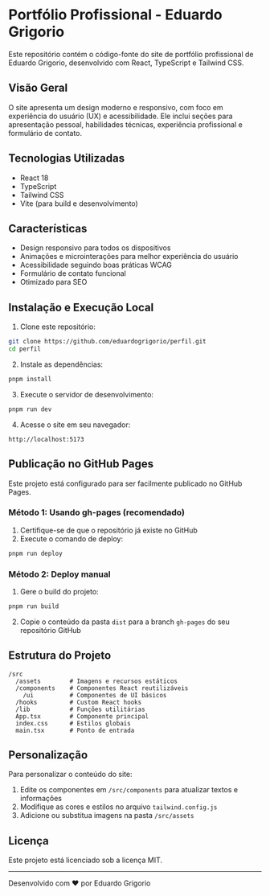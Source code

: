 # Portfólio Profissional - Eduardo Grigorio

Este repositório contém o código-fonte do site de portfólio profissional de Eduardo Grigorio, desenvolvido com React, TypeScript e Tailwind CSS.

## Visão Geral

O site apresenta um design moderno e responsivo, com foco em experiência do usuário (UX) e acessibilidade. Ele inclui seções para apresentação pessoal, habilidades técnicas, experiência profissional e formulário de contato.

## Tecnologias Utilizadas

- React 18
- TypeScript
- Tailwind CSS
- Vite (para build e desenvolvimento)

## Características

- Design responsivo para todos os dispositivos
- Animações e microinterações para melhor experiência do usuário
- Acessibilidade seguindo boas práticas WCAG
- Formulário de contato funcional
- Otimizado para SEO

## Instalação e Execução Local

1. Clone este repositório:
```bash
git clone https://github.com/eduardogrigorio/perfil.git
cd perfil
```

2. Instale as dependências:
```bash
pnpm install
```

3. Execute o servidor de desenvolvimento:
```bash
pnpm run dev
```

4. Acesse o site em seu navegador:
```
http://localhost:5173
```

## Publicação no GitHub Pages

Este projeto está configurado para ser facilmente publicado no GitHub Pages.

### Método 1: Usando gh-pages (recomendado)

1. Certifique-se de que o repositório já existe no GitHub
2. Execute o comando de deploy:
```bash
pnpm run deploy
```

### Método 2: Deploy manual

1. Gere o build do projeto:
```bash
pnpm run build
```

2. Copie o conteúdo da pasta `dist` para a branch `gh-pages` do seu repositório GitHub

## Estrutura do Projeto

```
/src
  /assets        # Imagens e recursos estáticos
  /components    # Componentes React reutilizáveis
    /ui          # Componentes de UI básicos
  /hooks         # Custom React hooks
  /lib           # Funções utilitárias
  App.tsx        # Componente principal
  index.css      # Estilos globais
  main.tsx       # Ponto de entrada
```

## Personalização

Para personalizar o conteúdo do site:

1. Edite os componentes em `/src/components` para atualizar textos e informações
2. Modifique as cores e estilos no arquivo `tailwind.config.js`
3. Adicione ou substitua imagens na pasta `/src/assets`

## Licença

Este projeto está licenciado sob a licença MIT.

---

Desenvolvido com ❤️ por Eduardo Grigorio
